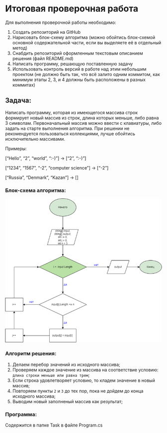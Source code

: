 # Итоговая проверочная работа

Для выполнения проверочной работы необходимо:

1. Создать репозиторий на GitHub
2. Нарисовать блок-схему алгоритма (можно обойтись блок-схемой основной содержательной части, если вы выделяете её в отдельный метод)
3. Снабдить репозиторий оформленным текстовым описанием решения (файл README.md)
4. Написать программу, решающую поставленную задачу
5. Использовать контроль версий в работе над этим небольшим проектом (не должно быть так, что всё залито одним коммитом, как минимум этапы 2, 3, и 4 должны быть расположены в разных коммитах)

## Задача: 

Написать программу, которая из имеющегося массива строк формирует новый массив из строк, длина которых меньше, либо равна 3 символам. Первоначальный массив можно ввести с клавиатуры, либо задать на старте выполнения алгоритма. При решении не рекомендуется пользоваться коллекциями, лучше обойтись исключительно массивами.

Примеры:

[“Hello”, “2”, “world”, “:-)”] → [“2”, “:-)”]

[“1234”, “1567”, “-2”, “computer science”] → [“-2”]

[“Russia”, “Denmark”, “Kazan”] → []

### Блок-схема алгоритма:
![Диаграмма](/Diagram/Diagram.png)

### Алгоритм решения:
1. Делаем перебор значений из исходного массива;
2. Проверяем каждое значение из массива на соответствие условию: `длина строки меньше или равна трем`;
3. Если строка удовлетворяет условию, то кладем значение в новый массив;
4. Повторяем пункты `2` и `3` до тех пор, пока не дойдем до конца исходного массива;
5. Выводим новый заполненый массив как результат;

### Программа:
Содержится в папке Task в файле Program.cs